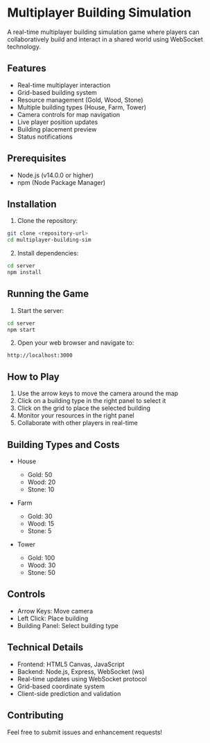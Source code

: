 # Multiplayer Building Simulation

A real-time multiplayer building simulation game where players can collaboratively build and interact in a shared world using WebSocket technology.

## Features

- Real-time multiplayer interaction
- Grid-based building system
- Resource management (Gold, Wood, Stone)
- Multiple building types (House, Farm, Tower)
- Camera controls for map navigation
- Live player position updates
- Building placement preview
- Status notifications

## Prerequisites

- Node.js (v14.0.0 or higher)
- npm (Node Package Manager)

## Installation

1. Clone the repository:
```bash
git clone <repository-url>
cd multiplayer-building-sim
```

2. Install dependencies:
```bash
cd server
npm install
```

## Running the Game

1. Start the server:
```bash
cd server
npm start
```

2. Open your web browser and navigate to:
```
http://localhost:3000
```

## How to Play

1. Use the arrow keys to move the camera around the map
2. Click on a building type in the right panel to select it
3. Click on the grid to place the selected building
4. Monitor your resources in the right panel
5. Collaborate with other players in real-time

## Building Types and Costs

- House
  - Gold: 50
  - Wood: 20
  - Stone: 10

- Farm
  - Gold: 30
  - Wood: 15
  - Stone: 5

- Tower
  - Gold: 100
  - Wood: 30
  - Stone: 50

## Controls

- Arrow Keys: Move camera
- Left Click: Place building
- Building Panel: Select building type

## Technical Details

- Frontend: HTML5 Canvas, JavaScript
- Backend: Node.js, Express, WebSocket (ws)
- Real-time updates using WebSocket protocol
- Grid-based coordinate system
- Client-side prediction and validation

## Contributing

Feel free to submit issues and enhancement requests! 